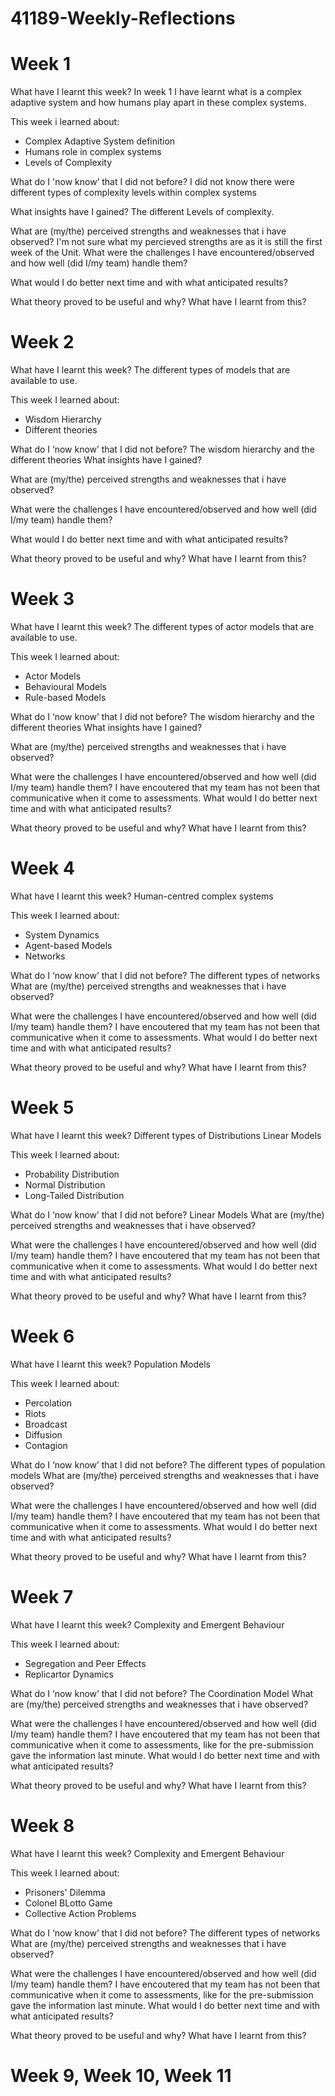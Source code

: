 # 41189-Weekly-Reflections
# Week 1
What have I learnt this week?
In week 1 I have learnt what is a complex adaptive system and how humans play apart in these complex systems.

This week i learned about:
- Complex Adaptive System definition
- Humans role in complex systems
- Levels of Complexity 

What do I 'now know’ that I did not before?
I did not know there were different types of complexity levels within complex systems

What insights have I gained?
The different Levels of complexity.

What are (my/the) perceived strengths and weaknesses that i have observed?
I'm not sure what my percieved strengths are as it is still the first week of the Unit.
What were the challenges I have encountered/observed and how well (did I/my team) handle them?

What would I do better next time and with what anticipated results?

What theory proved to be useful and why? What have I learnt from this?

# Week 2

What have I learnt this week?
The different types of models that are available to use.

This week I learned about:
- Wisdom Hierarchy
- Different theories

What do I ‘now know’ that I did not before?
The wisdom hierarchy and the different theories 
What insights have I gained?

What are (my/the) perceived strengths and weaknesses that i have observed?

What were the challenges I have encountered/observed and how well (did I/my team) handle them?

What would I do better next time and with what anticipated results?

What theory proved to be useful and why? What have I learnt from this?

# Week 3

What have I learnt this week?
The different types of actor models that are available to use.

This week I learned about:
- Actor Models
- Behavioural Models
- Rule-based Models

What do I ‘now know’ that I did not before?
The wisdom hierarchy and the different theories 
What insights have I gained?

What are (my/the) perceived strengths and weaknesses that i have observed?

What were the challenges I have encountered/observed and how well (did I/my team) handle them?
I have encoutered that my team has not been that communicative when it come to assessments. 
What would I do better next time and with what anticipated results?

What theory proved to be useful and why? What have I learnt from this?

# Week 4

What have I learnt this week?
Human-centred complex systems

This week I learned about:
- System Dynamics
- Agent-based Models
- Networks

What do I ‘now know’ that I did not before?
The different types of networks
What are (my/the) perceived strengths and weaknesses that i have observed?

What were the challenges I have encountered/observed and how well (did I/my team) handle them?
I have encoutered that my team has not been that communicative when it come to assessments. 
What would I do better next time and with what anticipated results?

What theory proved to be useful and why? What have I learnt from this?

# Week 5

What have I learnt this week?
Different types of Distributions
Linear Models

This week I learned about:
- Probability Distribution
- Normal Distribution
- Long-Tailed Distribution

What do I ‘now know’ that I did not before?
Linear Models
What are (my/the) perceived strengths and weaknesses that i have observed?

What were the challenges I have encountered/observed and how well (did I/my team) handle them?
I have encoutered that my team has not been that communicative when it come to assessments. 
What would I do better next time and with what anticipated results?

What theory proved to be useful and why? What have I learnt from this?

# Week 6

What have I learnt this week?
Population Models

This week I learned about:
- Percolation
- Riots
- Broadcast
- Diffusion
- Contagion

What do I ‘now know’ that I did not before?
The different types of population models
What are (my/the) perceived strengths and weaknesses that i have observed?

What were the challenges I have encountered/observed and how well (did I/my team) handle them?
I have encoutered that my team has not been that communicative when it come to assessments. 
What would I do better next time and with what anticipated results?

What theory proved to be useful and why? What have I learnt from this?

# Week 7

What have I learnt this week?
Complexity and Emergent Behaviour

This week I learned about:
- Segregation and Peer Effects
- Replicartor Dynamics

What do I ‘now know’ that I did not before?
The Coordination Model
What are (my/the) perceived strengths and weaknesses that i have observed?

What were the challenges I have encountered/observed and how well (did I/my team) handle them?
I have encoutered that my team has not been that communicative when it come to assessments, like for the pre-submission gave the information last minute.
What would I do better next time and with what anticipated results?

What theory proved to be useful and why? What have I learnt from this?

# Week 8

What have I learnt this week?
Complexity and Emergent Behaviour

This week I learned about:
- Prisoners' Dilemma 
- Colonel BLotto Game
- Collective Action Problems

What do I ‘now know’ that I did not before?
The different types of networks
What are (my/the) perceived strengths and weaknesses that i have observed?

What were the challenges I have encountered/observed and how well (did I/my team) handle them?
I have encoutered that my team has not been that communicative when it come to assessments, like for the pre-submission gave the information last minute.
What would I do better next time and with what anticipated results?

What theory proved to be useful and why? What have I learnt from this?

# Week 9, Week 10, Week 11



